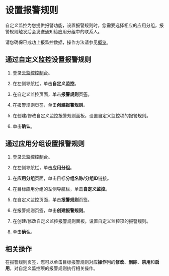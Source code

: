 # 设置报警规则

自定义监控为您提供报警功能，设置报警规则时，您需要选择相应的应用分组，报警规则触发后会发送通知给应用分组中的联系人。

请您确保已成功上报监控数据，操作方法请参见[概览](/intl.zh-CN/自定义监控/上报监控数据/概览.md)。

## 通过自定义监控设置报警规则

1.  登录[云监控控制台](https://cms-intl.console.aliyun.com)。

2.  在左侧导航栏，单击**自定义监控**。

3.  在自定义监控页面，单击**报警规则**页签。

4.  在报警规则页签，单击**创建报警规则**。

5.  在创建/修改自定义监控报警规则面板，设置自定义监控项的报警规则。

6.  单击**确认**。


## 通过应用分组设置报警规则

1.  登录[云监控控制台](https://cms-intl.console.aliyun.com)。

2.  在左侧导航栏，单击**应用分组**。

3.  在**应用分组**页面，单击目标**分组名称/分组ID**链接。

4.  在目标应用分组的左侧导航栏，单击**自定义监控**。

5.  在自定义监控页面，单击**报警规则**页签。

6.  在报警规则页签，单击**创建报警规则**。

7.  在创建/修改自定义监控报警规则面板，设置自定义监控项的报警规则。

8.  单击**确认**。


## 相关操作

在报警规则页签，您可以单击目标报警规则对应**操作**列的**修改**、**删除**、**禁用**和**启用**，对自定义监控项的报警规则执行相关操作。

